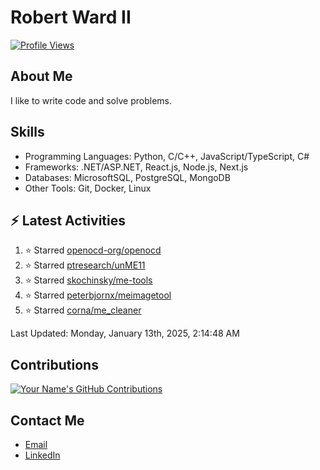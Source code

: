 
# Robert Ward II

[![Profile Views](https://komarev.com/ghpvc/?username=Robert-W-Ward)](https://github.com/Robert-W-Ward)

## About Me
I like to write code and solve problems.

## Skills
- Programming Languages: Python, C/C++, JavaScript/TypeScript, C#
- Frameworks: .NET/ASP.NET, React.js, Node.js, Next.js
- Databases: MicrosoftSQL, PostgreSQL, MongoDB
- Other Tools: Git, Docker, Linux

## :zap: Latest Activities
<!--RECENT_ACTIVITY:start-->
1. ⭐ Starred [openocd-org/openocd](https://github.com/openocd-org/openocd)
2. ⭐ Starred [ptresearch/unME11](https://github.com/ptresearch/unME11)
3. ⭐ Starred [skochinsky/me-tools](https://github.com/skochinsky/me-tools)
4. ⭐ Starred [peterbjornx/meimagetool](https://github.com/peterbjornx/meimagetool)
5. ⭐ Starred [corna/me_cleaner](https://github.com/corna/me_cleaner)
<!--RECENT_ACTIVITY:end-->

<!--RECENT_ACTIVITY:last_update-->
Last Updated: Monday, January 13th, 2025, 2:14:48 AM
<!--RECENT_ACTIVITY:last_update_end-->

<!--END_SECTIN:activity-->
## Contributions
[![Your Name's GitHub Contributions](https://github-readme-streak-stats.herokuapp.com/?user=Robert-W-Ward&theme=radical)](https://github.com/your-username)

## Contact Me
- [Email](mailto:robertwesleyward2019@gmail.com)
- [LinkedIn](https://linkedin.com/in/https://www.linkedin.com/in/robert-ward-ii/)
